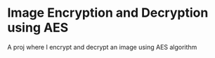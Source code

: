 # Image Encryption and Decryption using AES
 A proj where I encrypt and decrypt an image using AES algorithm
